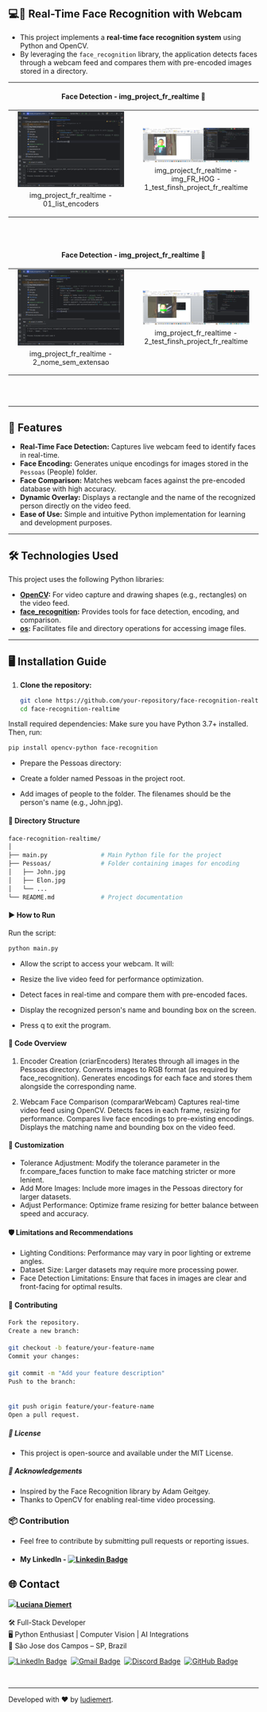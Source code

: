 ## 💻🚀 Real-Time Face Recognition with Webcam

 - This project implements a **real-time face recognition system** using Python and OpenCV.
 - By leveraging the `face_recognition` library, the application detects faces through a webcam feed and compares them with pre-encoded images stored in a directory.

---

<h4 align="center">Face Detection - img_project_fr_realtime 🚀</h4>

<div align="center">
    <table>
        <tr>
            <td style="width: 50%; text-align: center;">
                <img src="01_list_encoders.png" style="width: 90%;" alt="01_list_encoders">
                <p style="margin-top: 5px;"> img_project_fr_realtime - 01_list_encoders </p>
            </td>
            <td style="width: 50%; text-align: center;">
                <img src="1_test_finsh_project_fr_realtime.png" style="width: 90%;"      alt="1_test_finsh_project_fr_realtime">
                <p style="margin-top: 5px;"> img_project_fr_realtime - img_FR_HOG - 1_test_finsh_project_fr_realtime </p>
            </td>
        </tr>
    </table>
</div>

  <br/>
  <br/>

<h4 align="center">Face Detection - img_project_fr_realtime 🚀</h4>

<div align="center">
    <table>
        <tr>
            <td style="width: 50%; text-align: center;">
                <img src="2_nome_sem_extensao.png" style="width: 90%;" alt="2_nome_sem_extensao">
                <p style="margin-top: 5px;">img_project_fr_realtime - 2_nome_sem_extensao </p>
            </td>
            <td style="width: 50%; text-align: center;">
                <img src="2_test_finsh_project_fr_realtime.png" style="width: 90%;" alt="2_test_finsh_project_fr_realtime">
                <p style="margin-top: 5px;">img_project_fr_realtime - 2_test_finsh_project_fr_realtime</p>
            </td>
        </tr>
    </table>
</div>

  <br/>
  <br/>

  ---- 

## 🚀 Features

- **Real-Time Face Detection:** Captures live webcam feed to identify faces in real-time.
- **Face Encoding:** Generates unique encodings for images stored in the `Pessoas` (People) folder.
- **Face Comparison:** Matches webcam faces against the pre-encoded database with high accuracy.
- **Dynamic Overlay:** Displays a rectangle and the name of the recognized person directly on the video feed.
- **Ease of Use:** Simple and intuitive Python implementation for learning and development purposes.

---

## 🛠️ Technologies Used

This project uses the following Python libraries:

- **[OpenCV](https://opencv.org/):** For video capture and drawing shapes (e.g., rectangles) on the video feed.
- **[face_recognition](https://github.com/ageitgey/face_recognition):** Provides tools for face detection, encoding, and comparison.
- **[os](https://docs.python.org/3/library/os.html):** Facilitates file and directory operations for accessing image files.

---

## 🖥️ Installation Guide

1. **Clone the repository:**
   ```bash
   git clone https://github.com/your-repository/face-recognition-realtime.git
   cd face-recognition-realtime
   ```
   
Install required dependencies: Make sure you have Python 3.7+ installed. Then, run:
  ```bash
 pip install opencv-python face-recognition
  ```


 - Prepare the Pessoas directory:

 - Create a folder named Pessoas in the project root.
 - Add images of people to the folder. The filenames should be the person's name (e.g., John.jpg).

#### 📂 Directory Structure

 ```bash
face-recognition-realtime/
│
├── main.py               # Main Python file for the project
├── Pessoas/              # Folder containing images for encoding
│   ├── John.jpg
│   ├── Elon.jpg
│   └── ...
└── README.md             # Project documentation
 ```

#### ▶️ How to Run
Run the script:

 ```bash
python main.py
 ```

- Allow the script to access your webcam. It will:

 - Resize the live video feed for performance optimization.
 - Detect faces in real-time and compare them with pre-encoded faces.
 - Display the recognized person's name and bounding box on the screen.
 - Press q to exit the program.

#### 📝 Code Overview

1. Encoder Creation (criarEncoders)
Iterates through all images in the Pessoas directory.
Converts images to RGB format (as required by face_recognition).
Generates encodings for each face and stores them alongside the corresponding name.

2. Webcam Face Comparison (compararWebcam)
Captures real-time video feed using OpenCV.
Detects faces in each frame, resizing for performance.
Compares live face encodings to pre-existing encodings.
Displays the matching name and bounding box on the video feed.

#### 🔧 Customization
 - Tolerance Adjustment: Modify the tolerance parameter in the fr.compare_faces function to make face matching stricter or more lenient.
 - Add More Images: Include more images in the Pessoas directory for larger datasets.
 - Adjust Performance: Optimize frame resizing for better balance between speed and accuracy.

#### 🛡️ Limitations and Recommendations
 - Lighting Conditions: Performance may vary in poor lighting or extreme angles.
 - Dataset Size: Larger datasets may require more processing power.
 - Face Detection Limitations: Ensure that faces in images are clear and front-facing for optimal results.

#### 🤝 Contributing

 ```bash
Fork the repository.
Create a new branch:

git checkout -b feature/your-feature-name
Commit your changes:

git commit -m "Add your feature description"
Push to the branch:


git push origin feature/your-feature-name
Open a pull request.

 ```

##### 📜 License
 - This project is open-source and available under the MIT License.

##### 🙌 Acknowledgements
 - Inspired by the Face Recognition library by Adam Geitgey.
 - Thanks to OpenCV for enabling real-time video processing.


### 📦 Contribution

 - Feel free to contribute by submitting pull requests or reporting issues.

- #### My LinkedIn - [![Linkedin Badge](https://img.shields.io/badge/-LucianaDiemert-blue?style=flat-square&logo=Linkedin&logoColor=white&link=https://www.linkedin.com/in/lucianadiemert/)](https://www.linkedin.com/in/lucianadiemert/)

## 🌐 **Contact**
<img align="left" src="https://www.github.com/ludiemert.png?size=150">

#### [**Luciana Diemert**](https://github.com/ludiemert)

🛠 Full-Stack Developer <br>
🖥️ Python Enthusiast | Computer Vision | AI Integrations <br>
📍 São Jose dos Campos – SP, Brazil

<a href="https://www.linkedin.com/in/lucianadiemert" target="_blank"><img src="https://img.shields.io/badge/LinkedIn-0077B5?style=flat&logo=linkedin&logoColor=white" alt="LinkedIn Badge" height="25"></a>&nbsp;
<a href="mailto:lucianadiemert@gmail.com" target="_blank"><img src="https://img.shields.io/badge/Gmail-D14836?style=flat&logo=gmail&logoColor=white" alt="Gmail Badge" height="25"></a>&nbsp;
<a href="#"><img src="https://img.shields.io/badge/Discord-%237289DA.svg?logo=discord&logoColor=white" title="LuDiem#0654" alt="Discord Badge" height="25"></a>&nbsp;
<a href="https://www.github.com/ludiemert" target="_blank"><img src="https://img.shields.io/badge/GitHub-100000?style=flat&logo=github&logoColor=white" alt="GitHub Badge" height="25"></a>&nbsp;

<br clear="left"/>

---
Developed with ❤ by [ludiemert](https://github.com/ludiemert).
